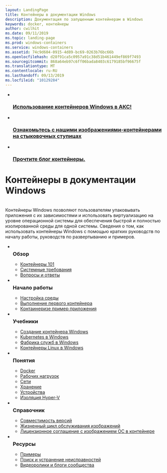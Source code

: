 ```yaml
---
layout: LandingPage
title: Контейнеры в документации Windows
description: Документация по запущенным контейнерам в Windows
keywords: docker, контейнеры
author: cwilhit
ms.date: 09/11/2019
ms.topic: landing-page
ms.prod: windows-containers
ms.service: windows-containers
ms.assetid: 74c9d604-0915-4d89-bc69-0263b76bc66b
ms.openlocfilehash: d28f91ca5c0957a91c38d51b461449ef869f7493
ms.sourcegitcommit: 868a64eb97c6ff06bada8403c6179185bf96675f
ms.translationtype: MT
ms.contentlocale: ru-RU
ms.lasthandoff: 09/13/2019
ms.locfileid: "10129284"
---
```

<div id="main" class="v2">
    <ul class="cardsY panelContent featuredContent">
        <li>
            <a href="https://docs.microsoft.com/en-us/azure/aks/windows-container-cli" data-linktype="external">
                <div class="cardSize">
                    <div class="cardPadding">
                        <div class="card">
                            <div class="cardImageOuter">
                                <div class="cardImage">
                                    <img src="media/logo_kubernetes.svg" alt="" data-linktype="relative-path">
                                </div>
                            </div>
                            <div class="cardText">
                                <h3>Использование контейнеров Windows в АКС!</h3>
                            </div>
                        </div>
                    </div>
                </div>
            </a>
        </li>
        <li>
            <a href="https://hub.docker.com/_/microsoft-windows-base-os-images" data-linktype="external">
                <div class="cardSize">
                    <div class="cardPadding">
                        <div class="card">
                            <div class="cardImageOuter">
                                <div class="cardImage">
                                    <img src="media/logo_docker.svg" alt="" data-linktype="relative-path">
                                </div>
                            </div>
                            <div class="cardText">
                                <h3>Ознакомьтесь с нашими изображениями-контейнерами на стыковочных ступицах</h3>
                            </div>
                        </div>
                    </div>
                </div>
            </a>
        </li>
        <li>
            <a href="https://techcommunity.microsoft.com/t5/Containers/bg-p/Containers" data-linktype="external">
                <div class="cardSize">
                    <div class="cardPadding">
                        <div class="card">
                            <div class="cardImageOuter">
                                <div class="cardImage">
                                    <img src="media/i_blog.svg" alt="" data-linktype="relative-path">
                                </div>
                            </div>
                            <div class="cardText">
                                <h3>Прочтите блог контейнеры.</h3>
                            </div>
                        </div>
                    </div>
                </div>
            </a>
        </li>
    </ul>
    <h1>Контейнеры в документации Windows</h1>
    <br/>
    <div class="abstract">Контейнеры Windows позволяют пользователям упаковывать приложения с их зависимостями и использовать виртуализацию на уровне операционной системы для обеспечения быстрой и полностью изолированной среды для одной системы. Сведения о том, как использовать контейнеры Windows с помощью кратких руководств по началу работы, руководств по развертыванию и примеров.</div>
    <ul class="cardsW panelContent featuredContent">
        <li>
            <div class="cardSize">
                <div class="cardPadding">
                    <div class="card">
                        <div class="cardImageOuter">
                            <div class="cardImage bgdAccent1">
                                <img src="media/virtualization-containers-about.svg" alt="" data-linktype="relative-path">
                            </div>
                        </div>
                        <div class="cardText">
                            <h3 style="margin: 8px 0 2px 0;">Обзор</h3>
                            <ul>
                                <li><a href="/en-us/virtualization/windowscontainers/about/index" data-linktype="absolute-path">Контейнеры 101</a></li>
                                <li><a href="/en-us/virtualization/windowscontainers/deploy-containers/system-requirements" data-linktype="absolute-path">Системные требования</a></li>
                                <li><a href="/en-us/virtualization/windowscontainers/about/faq" data-linktype="absolute-path">Вопросы и ответы</a></li>
                            </ul>
                        </div>
                    </div>
                </div>
            </div>
        </li>
        <li>
            <div class="cardSize">
                <div class="cardPadding">
                    <div class="card">
                        <div class="cardImageOuter">
                            <div class="cardImage bgdAccent1">
                                <img src="media/virtualization-containers-quick-start.svg" alt="" data-linktype="relative-path">
                            </div>
                        </div>
                        <div class="cardText">
                            <h3 style="margin: 8px 0 2px 0;">Начало работы</h3>
                            <ul>
                                <li><a href="/en-us/virtualization/windowscontainers/quick-start/set-up-environment" data-linktype="external">Настройка среды</a></li>
                                <li><a href="/en-us/virtualization/windowscontainers/quick-start/run-your-first-container" data-linktype="external">Выполнение первого контейнера</a></li>
                                <li><a href="/en-us/virtualization/windowscontainers/quick-start/building-sample-app" data-linktype="external">Контаинеризе пример приложения</a></li>
                            </ul>
                        </div>
                    </div>
                </div>
            </div>
        </li>
        <li>
            <div class="cardSize">
                <div class="cardPadding">
                    <div class="card">
                        <div class="cardImageOuter">
                            <div class="cardImage bgdAccent1">
                                <img src="media/container-tutorials.svg" alt="" data-linktype="relative-path">
                            </div>
                        </div>
                        <div class="cardText">
                            <h3 style="margin: 8px 0 2px 0;">Учебники</h3>
                            <ul>
                                <li><a href="/en-us/virtualization/windowscontainers/manage-docker/manage-windows-dockerfile" data-linktype="external">Создание контейнера Windows</a></li>
                                <li><a href="/en-us/virtualization/windowscontainers/kubernetes/getting-started-kubernetes-windows" data-linktype="external">Kubernetes в Windows</a></li>
                                <li><a href="/en-us/azure/service-fabric/service-fabric-quickstart-containers" data-linktype="external">Фабрика служб в Windows</a></li>
                                <li><a href="/en-us/virtualization/windowscontainers/deploy-containers/linux-containers" data-linktype="external">Контейнеры Linux в Windows</a></li>
                            </ul>
                        </div>
                    </div>
                </div>
            </div>
        </li>
        <li>
            <div class="cardSize">
                <div class="cardPadding">
                    <div class="card">
                        <div class="cardImageOuter">
                            <div class="cardImage bgdAccent1">
                                <img src="media/virtualization-containers-management-tools.svg" alt="" data-linktype="relative-path">
                            </div>
                        </div>
                        <div class="cardText">
                            <h3 style="margin: 8px 0 2px 0;">Понятия</h3>
                            <ul>
                                <li><a href="/en-us/virtualization/windowscontainers/manage-docker/configure-docker-daemon" data-linktype="external">Docker</a></li>
                                <li><a href="/en-us/virtualization/windowscontainers/manage-containers/manage-serviceaccounts" data-linktype="external">Рабочих нагрузок</a></li>
                                <li><a href="/en-us/virtualization/windowscontainers/container-networking/architecture" data-linktype="external">Сети</a></li>
                                <li><a href="/en-us/virtualization/windowscontainers/manage-containers/container-storage" data-linktype="external">Хранение</a></li>
                                <li><a href="/en-us/virtualization/windowscontainers/deploy-containers/hardware-devices-in-containers" data-linktype="external">Устройства</a></li>
                                <li><a href="/en-us/virtualization/windowscontainers/manage-containers/hyperv-container" data-linktype="external">Изоляция Hyper-V</a></li>
                            </ul>
                        </div>
                    </div>
                </div>
            </div>
        </li>
        <li>
            <div class="cardSize">
                <div class="cardPadding">
                    <div class="card">
                        <div class="cardImageOuter">
                            <div class="cardImage bgdAccent1">
                                <img src="media/container-reference.svg" alt="" data-linktype="relative-path">
                            </div>
                        </div>
                        <div class="cardText">
                            <h3 style="margin: 8px 0 2px 0;">Справочник</h3>
                            <ul>
                                <li><a href="/en-us/virtualization/windowscontainers/deploy-containers/version-compatibility" data-linktype="external">Совместимость версий</a></li>
                                <li><a href="/en-us/virtualization/windowscontainers/deploy-containers/base-image-lifecycle" data-linktype="external">Жизненный цикл обслуживания изображений</a></li>
                                <li><a href="/en-us/virtualization/windowscontainers/images-eula" data-linktype="external">Лицензионное соглашение с изображением ОС в контейнере</a></li>
                            </ul>
                        </div>
                    </div>
                </div>
            </div>
        </li>
        <li>
            <div class="cardSize">
                <div class="cardPadding">
                    <div class="card">
                        <div class="cardImageOuter">
                            <div class="cardImage bgdAccent1">
                                <img src="media/virtualization-containers-community.svg" alt="" data-linktype="relative-path">
                            </div>
                        </div>
                        <div class="cardText">
                            <h3 style="margin: 8px 0 2px 0;">Ресурсы</h3>
                            <ul>
                                <li><a href="/en-us/virtualization/windowscontainers/samples" data-linktype="external">Примеры</a></li>
                                <li><a href="/en-us/virtualization/windowscontainers/troubleshooting" data-linktype="external">Поиск и устранение неисправностей</a></li>
                                <li><a href="/en-us/virtualization/windowscontainers/communitylinks" data-linktype="external">Видеоролики и блоги сообщества</a></li>
                            </ul>
                        </div>
                    </div>
                </div>
            </div>
        </li>
    </ul>
</div>